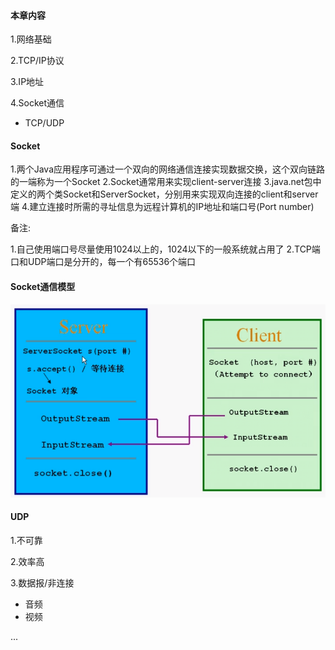 #### 本章内容
1.网络基础

2.TCP/IP协议

3.IP地址

4.Socket通信
+ TCP/UDP

#### Socket
1.两个Java应用程序可通过一个双向的网络通信连接实现数据交换，这个双向链路的一端称为一个Socket
2.Socket通常用来实现client-server连接
3.java.net包中定义的两个类Socket和ServerSocket，分别用来实现双向连接的client和server端
4.建立连接时所需的寻址信息为远程计算机的IP地址和端口号(Port number)


备注:

1.自己使用端口号尽量使用1024以上的，1024以下的一般系统就占用了
2.TCP端口和UDP端口是分开的，每一个有65536个端口


#### Socket通信模型
![](.网络编程_images/78f33bc3.png)


#### UDP
1.不可靠

2.效率高

3.数据报/非连接
+ 音频
+ 视频

...



